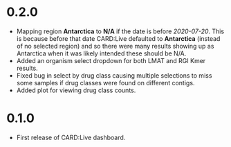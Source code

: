 # 0.2.0

* Mapping region **Antarctica** to **N/A** if the date is before *2020-07-20*. This is because before that date CARD:Live defaulted to **Antarctica** (instead of no selected region) and so there were many results showing up as Antarctica when it was likely intended these should be N/A.
* Added an organism select dropdown for both LMAT and RGI Kmer results.
* Fixed bug in select by drug class causing multiple selections to miss some samples if drug classes were found on different contigs.
* Added plot for viewing drug class counts.

# 0.1.0

* First release of CARD:Live dashboard.

